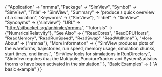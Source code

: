 {
 "Application" -> "nrmma",
 "Package" -> "SimView",
 "Symbol" -> "SimView",
 "Title" -> "SimView",
 "Summary" -> "produce a quick overview of a simulation",
 "Keywords" -> {"SimView"},
 "Label" -> "SimView",
 "Synonyms" -> {"simview"},
 "URL" -> "http://bitbucket.org/ianhinder/nrmma",
 "Tutorials" -> {"NumericalRelativity"},
 "See Also" -> {
   "ReadCores",
   "ReadCPUHours",
   "ReadMemory",
   "ReadRunSpeed",
   "ReadSwap",
   "ReadWalltime"
   },
  "More About" -> {"nrmma"},
  "More Information" -> {
    "SimView produces plots of the waveforms, trajectories, run speed, memory usage, simulation chunks, start times, end times.",
    "SimView looks for simulations in RunDirectory.",
    "SimView requires that the Multipole, PunctureTracker and SystemStatistics thorns to have been activated in the simulation."
    },
  "Basic Examples" -> {
    "A basic example"
  }
}

